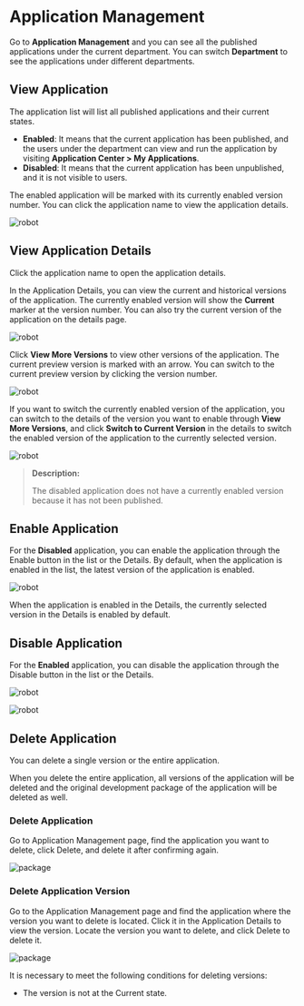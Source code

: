 # Application Management

Go to **Application Management** and you can see all the published applications under the current department. You can switch **Department** to see the applications under different departments.

## View Application

The application list will list all published applications and their current states.

- **Enabled**: It means that the current application has been published, and the users under the department can view and run the application by visiting **Application Center > My Applications**.
- **Disabled**: It means that the current application has been unpublished, and it is not visible to users.

The enabled application will be marked with its currently enabled version number. You can click the application name to view the application details.

![robot](https://docimages.blob.core.chinacloudapi.cn/images/Kris/AppsV2/manageapps.png)

## View Application Details

Click the application name to open the application details.

In the Application Details, you can view the current and historical versions of the application. The currently enabled version will show the **Current** marker at the version number. You can also try the current version of the application on the details page.

![robot](https://docimages.blob.core.chinacloudapi.cn/images/Kris/AppsV2/appsdetail.png)

Click **View More Versions** to view other versions of the application. The current preview version is marked with an arrow. You can switch to the current preview version by clicking the version number.

![robot](https://docimages.blob.core.chinacloudapi.cn/images/Kris/AppsV2/appsdetail2.png)

If you want to switch the currently enabled version of the application, you can switch to the details of the version you want to enable through **View More Versions**, and click **Switch to Current Version** in the details to switch the enabled version of the application to the currently selected version.

![robot](https://docimages.blob.core.chinacloudapi.cn/images/Kris/AppsV2/appsdetail3.png)

> **Description:**
> 
> The disabled application does not have a currently enabled version because it has not been published.

## Enable Application

For the **Disabled** application, you can enable the application through the Enable button in the list or the Details. By default, when the application is enabled in the list, the latest version of the application is enabled.

![robot](https://docimages.blob.core.chinacloudapi.cn/images/Kris/AppsV2/activeapps1.png)

When the application is enabled in the Details, the currently selected version in the Details is enabled by default.

## Disable Application

For the **Enabled** application, you can disable the application through the Disable button in the list or the Details.

![robot](https://docimages.blob.core.chinacloudapi.cn/images/Kris/AppsV2/inactiveapps1.png)

![robot](https://docimages.blob.core.chinacloudapi.cn/images/Kris/AppsV2/inactiveapps2.png)

## Delete Application

You can delete a single version or the entire application.

When you delete the entire application, all versions of the application will be deleted and the original development package of the application will be deleted as well.

### Delete Application

Go to Application Management page, find the application you want to delete, click Delete, and delete it after confirming again.

![package](https://docimages.blob.core.chinacloudapi.cn/images/Kris/AppsV2/deleteApps.png)

### Delete Application Version

Go to the Application Management page and find the application where the version you want to delete is located. Click it in the Application Details to view the version. Locate the version you want to delete, and click Delete to delete it.

![package](https://docimages.blob.core.chinacloudapi.cn/images/Kris/AppsV2/deleteApps1.png)

It is necessary to meet the following conditions for deleting versions:

- The version is not at the Current state.